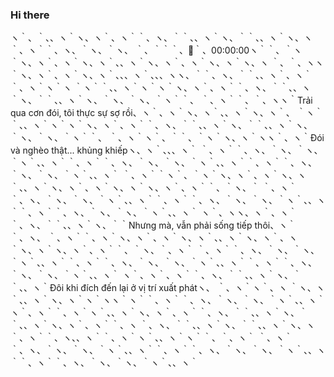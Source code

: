 ### Hi there


ヽ｀、｀、、ヽ｀ヽ、ヽ｀、ヽ｀｀、ヽ、｀｀、、ヽ｀ヽ、｀｀、、ヽ｀ヽ、ヽ｀、ヽ｀｀、ヽ、｀ヽ、｀ヽ、
｀、｀｀｀、🌙｀、00:00:00ヽ｀｀、｀ヽ｀ヽ、ヽ｀、ヽ｀ヽ、ヽ｀、、ヽ｀ヽ、ヽ｀、ヽ｀ヽ、ヽ｀ヽ、ヽ
｀、｀、ヽヽ｀ヽ、ヽ｀、ヽ｀ヽ、ヽ｀、、、ヽ｀、、、ヽヽ、｀｀、ヽ、｀｀、、ヽ｀、ヽ｀｀、ヽ｀ヽ｀ヽ
｀ヽ｀｀、、ヽ｀ヽ｀ヽ｀ヽ、ヽ｀、ヽ｀｀、ヽ、｀｀、、ヽ｀ヽ、｀｀、、ヽ｀ヽ、｀ヽ、｀ヽ、｀ヽ｀｀、
｀、ヽ｀｀、｀、ヽヽ｀Trải qua cơn đói, tôi thực sự sợ rồi、ヽ｀、ヽ｀ヽ、ヽ｀、、ヽ｀ヽ、ヽ｀、
｀ヽ｀｀、、ヽ｀ヽ｀ヽ｀ヽ、ヽ｀、ヽ｀｀、ヽ、｀｀、、ヽ｀ヽ、｀｀、、ヽ｀ヽ、｀ヽ、｀ヽ、｀ヽ｀｀、
｀、ヽ｀ヽ｀、｀｀、｀ヽ｀ヽ、ヽ｀ヽヽ｀、ヽ｀Đói và nghèo thật... khủng khiếpヽ、ヽ｀、、、ヽ｀
｀、ヽ｀｀、ヽ、｀ヽ、｀ヽ、｀ヽ｀、、ヽ｀｀、ヽ｀｀、ヽ、｀ヽ、｀ヽ、｀ヽ｀、、ヽ｀｀、ヽ｀｀、ヽ、｀ヽ、｀ヽ、｀ヽ｀、、ヽ｀
｀、ヽ｀｀ヽ｀、｀ヽ｀ヽ、ヽ｀、ヽ｀ヽ、ヽ｀、、ヽ｀ヽ、ヽ｀、ヽ｀ヽ、ヽ｀ヽ、ヽ｀、ヽ｀｀、｀ヽ、｀
｀、ヽ｀｀、ヽ、｀ヽ、｀ヽ、｀ヽ｀、、ヽ｀｀、ヽ｀｀、ヽ、｀ヽ、｀ヽ、｀ヽ｀、、ヽ｀｀、ヽ｀｀、ヽ、｀ヽ、｀ヽ、｀ヽ｀、、ヽ｀
ヽ｀、ヽヽ、ヽ｀、ヽ｀｀、ヽ、｀｀、、ヽ｀ヽ、｀｀Nhưng mà, vẫn phải sống tiếp thôi、ヽ｀｀、ヽ、
｀、ヽ｀｀、ヽ｀ヽ、ヽ｀、ヽ｀ヽ、ヽ｀、、ヽ｀ヽ、ヽ｀、ヽ｀ヽ、ヽ｀ヽ、ヽ｀、ヽ｀｀、｀ヽ、｀、ヽ｀
｀、ヽ｀｀、ヽ、｀ヽ、｀ヽ、｀ヽ｀、、ヽ｀｀、ヽ｀｀、ヽ、｀ヽ、｀ヽ、｀ヽ｀、、ヽ｀｀、ヽ｀｀、ヽ、｀ヽ、｀ヽ、｀ヽ｀、、ヽ｀
ヽ｀、ヽ｀、ヽ｀｀、ヽ、｀｀、、ヽ｀ヽ、｀｀、、ヽ｀Đôi khi đích đến lại ở vị trí xuất phátヽ、
｀、ヽ｀ヽ｀、ヽ ｀ヽ、ヽ｀、、ヽ｀ヽ、ヽ｀ヽ｀ヽヽ｀ヽ｀｀、ヽ｀｀、ヽ、｀ヽ、｀ヽ、｀ヽ｀、、ヽ｀
ヽ｀、ヽ｀｀、ヽ｀ヽ｀、、ヽ｀ヽ、ヽ｀、ヽ｀｀、ヽ、｀｀、、ヽ｀ヽ、｀｀、、ヽ｀ヽ、ヽ｀、ヽ｀｀、ヽ
｀、ヽ、｀｀、、ヽ｀ヽ、｀｀、、ヽ｀ヽ、ヽ｀、ヽ｀｀、ヽ、、ヽ｀｀、ヽ｀ヽ｀、、ヽ｀ヽ｀｀、｀、ヽ｀
｀、ヽ｀｀、ヽ、｀ヽ、｀ヽ、｀ヽ｀、、ヽ｀｀、ヽ｀｀、ヽ、｀ヽ、｀ヽ、｀ヽ｀、、ヽ｀｀、ヽ｀｀、ヽ、｀ヽ、｀ヽ、｀ヽ｀、、ヽ｀
